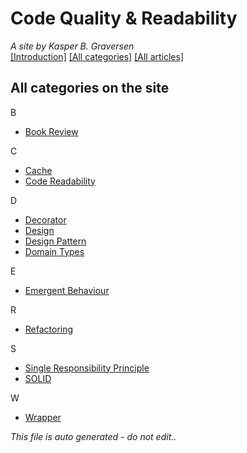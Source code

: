 ﻿# Code Quality & Readability
*A site by Kasper B. Graversen*
<br>[[Introduction]](https://github.com/kbilsted/CodeQualityAndReadability) [[All categories]](https://github.com/kbilsted/CodeQualityAndReadability/blob/master/AllTags.md) [[All articles]](https://github.com/kbilsted/CodeQualityAndReadability/blob/master/AllArticles.md)

## All categories on the site

B
* [Book Review](Tags/Book_Review.md)

C
* [Cache](Tags/Cache.md)
* [Code Readability](Tags/Code_Readability.md)

D
* [Decorator](Tags/Decorator.md)
* [Design](Tags/Design.md)
* [Design Pattern](Tags/Design_Pattern.md)
* [Domain Types](Tags/Domain_Types.md)

E
* [Emergent Behaviour](Tags/Emergent_Behaviour.md)

R
* [Refactoring](Tags/Refactoring.md)

S
* [Single Responsibility Principle](Tags/Single_Responsibility_Principle.md)
* [SOLID](Tags/SOLID.md)

W
* [Wrapper](Tags/Wrapper.md)



*This file is auto generated - do not edit..*
